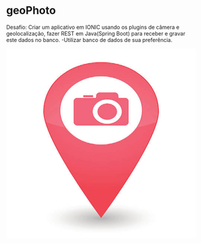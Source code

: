 # geoPhoto
 Desafio: Criar um aplicativo em IONIC usando os plugins de câmera e geolocalização, fazer REST em Java(Spring Boot) para receber e gravar este dados no banco.  -Utilizar banco de dados de sua preferência.

![bum](https://github.com/vandoPinto/geoPhoto/raw/master/resources/icon.png "Icon")

